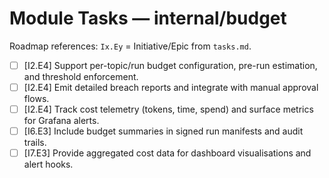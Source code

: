 # Module Tasks — internal/budget

Roadmap references: `Ix.Ey` = Initiative/Epic from `tasks.md`.

- [ ] [I2.E4] Support per-topic/run budget configuration, pre-run estimation, and threshold enforcement.
- [ ] [I2.E4] Emit detailed breach reports and integrate with manual approval flows.
- [ ] [I2.E4] Track cost telemetry (tokens, time, spend) and surface metrics for Grafana alerts.
- [ ] [I6.E3] Include budget summaries in signed run manifests and audit trails.
- [ ] [I7.E3] Provide aggregated cost data for dashboard visualisations and alert hooks.
